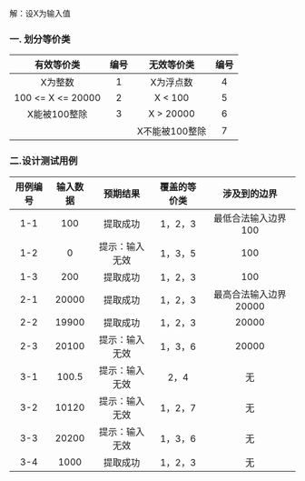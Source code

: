 解：设X为输入值
### 一. 划分等价类

|有效等价类 | 编号 | 无效等价类|编号|
|:-------: | :---:|:----:|:---:|
| X为整数|1|X为浮点数|4|
| 100 <= X <= 20000|2|X < 100|5|
|X能被100整除|3|X > 20000|6|
|||X不能被100整除|7|
### 二.设计测试用例

|用例编号 | 输入数据 | 预期结果|覆盖的等价类|涉及到的边界|
|:------:| :-------:|:------:|:---------:|:---------:|
|1-1| 100 | 提取成功 |1，2，3 |最低合法输入边界100|
|1-2| 0   | 提示：输入无效 |1，3，5|       100   |
|1-3| 200 |提取成功  |1，2，3|100                |
|2-1| 20000 | 提取成功 |1，2，3 |最高合法输入边界20000   |
|2-2| 19900 |提取成功|1，2，3|20000|
|2-3|20100|提示：输入无效|1，3，6|20000|
|3-1| 100.5| 提示：输入无效|2，4| 无 |
|3-2| 10120| 提示：输入无效|1，2，7|无| 
|3-3|20200|提示：输入无效|1，3，6|无|
|3-4|1000|提取成功|1，2，3|无|
